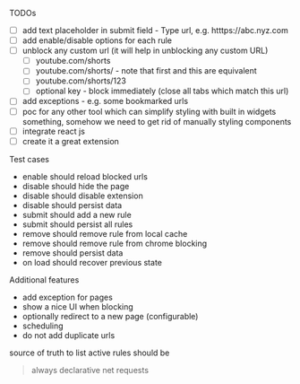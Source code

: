 TODOs
- [ ] add text placeholder in submit field - Type url, e.g. htttps://abc.nyz.com
- [ ] add enable/disable options for each rule
- [ ] unblock any custom url (it will help in unblocking any custom URL)
  - [ ] youtube.com/shorts
  - [ ] youtube.com/shorts/ - note that first and this are equivalent
  - [ ] youtube.com/shorts/123
  - [ ] optional key - block immediately (close all tabs which match this url)
- [ ] add exceptions - e.g. some bookmarked urls
- [ ] poc for any other tool which can simplify styling with built in widgets something, somehow we need to get rid of manually styling components
- [ ] integrate react js
- [ ] create it a great extension

Test cases
- enable should reload blocked urls
- disable should hide the page
- disable should disable extension
- disable should persist data
- submit should add a new rule
- submit should persist all rules
- remove should remove rule from local cache
- remove should remove rule from chrome blocking
- remove should persist data
- on load should recover previous state


Additional features
- add exception for pages
- show a nice UI when blocking
- optionally redirect to a new page (configurable)
- scheduling
- do not add duplicate urls


source of truth to list active rules should be 
> always declarative net requests

